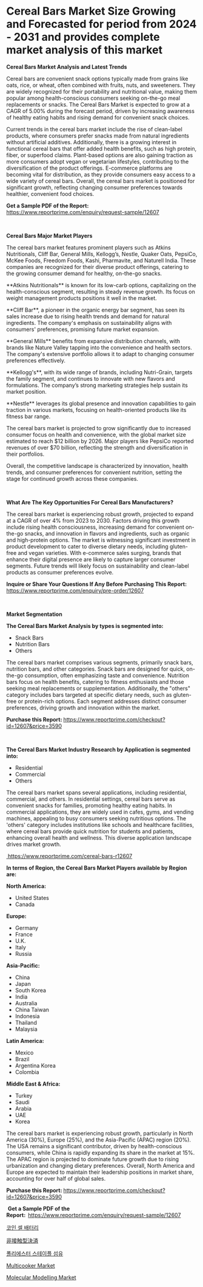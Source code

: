 <p><h1>Cereal Bars Market Size Growing and Forecasted for period from 2024 - 2031 and provides complete market analysis of this market</h1></p><p><strong>Cereal Bars Market Analysis and Latest Trends</strong></p>
<p><p>Cereal bars are convenient snack options typically made from grains like oats, rice, or wheat, often combined with fruits, nuts, and sweeteners. They are widely recognized for their portability and nutritional value, making them popular among health-conscious consumers seeking on-the-go meal replacements or snacks. The Cereal Bars Market is expected to grow at a CAGR of 5.00% during the forecast period, driven by increasing awareness of healthy eating habits and rising demand for convenient snack choices.</p><p>Current trends in the cereal bars market include the rise of clean-label products, where consumers prefer snacks made from natural ingredients without artificial additives. Additionally, there is a growing interest in functional cereal bars that offer added health benefits, such as high protein, fiber, or superfood claims. Plant-based options are also gaining traction as more consumers adopt vegan or vegetarian lifestyles, contributing to the diversification of the product offerings. E-commerce platforms are becoming vital for distribution, as they provide consumers easy access to a wide variety of cereal bars. Overall, the cereal bars market is positioned for significant growth, reflecting changing consumer preferences towards healthier, convenient food choices.</p></p>
<p><strong>Get a Sample PDF of the Report:&nbsp;</strong> <a href="https://www.reportprime.com/enquiry/request-sample/12607">https://www.reportprime.com/enquiry/request-sample/12607</a></p>
<p>&nbsp;</p>
<p><strong>Cereal Bars Major Market Players</strong></p>
<p><p>The cereal bars market features prominent players such as Atkins Nutritionals, Cliff Bar, General Mills, Kellogg’s, Nestle, Quaker Oats, PepsiCo, McKee Foods, Freedom Foods, Kashi, Pharmavite, and Naturell India. These companies are recognized for their diverse product offerings, catering to the growing consumer demand for healthy, on-the-go snacks.</p><p>**Atkins Nutritionals** is known for its low-carb options, capitalizing on the health-conscious segment, resulting in steady revenue growth. Its focus on weight management products positions it well in the market.</p><p>**Cliff Bar**, a pioneer in the organic energy bar segment, has seen its sales increase due to rising health trends and demand for natural ingredients. The company's emphasis on sustainability aligns with consumers' preferences, promising future market expansion.</p><p>**General Mills** benefits from expansive distribution channels, with brands like Nature Valley tapping into the convenience and health sectors. The company's extensive portfolio allows it to adapt to changing consumer preferences effectively.</p><p>**Kellogg's**, with its wide range of brands, including Nutri-Grain, targets the family segment, and continues to innovate with new flavors and formulations. The company’s strong marketing strategies help sustain its market position.</p><p>**Nestle** leverages its global presence and innovation capabilities to gain traction in various markets, focusing on health-oriented products like its fitness bar range.</p><p>The cereal bars market is projected to grow significantly due to increased consumer focus on health and convenience, with the global market size estimated to reach $12 billion by 2026. Major players like PepsiCo reported revenues of over $70 billion, reflecting the strength and diversification in their portfolios.</p><p>Overall, the competitive landscape is characterized by innovation, health trends, and consumer preferences for convenient nutrition, setting the stage for continued growth across these companies.</p></p>
<p>&nbsp;</p>
<p><strong>What Are The Key Opportunities For Cereal Bars Manufacturers?</strong></p>
<p><p>The cereal bars market is experiencing robust growth, projected to expand at a CAGR of over 4% from 2023 to 2030. Factors driving this growth include rising health consciousness, increasing demand for convenient on-the-go snacks, and innovation in flavors and ingredients, such as organic and high-protein options. The market is witnessing significant investment in product development to cater to diverse dietary needs, including gluten-free and vegan varieties. With e-commerce sales surging, brands that enhance their digital presence are likely to capture larger consumer segments. Future trends will likely focus on sustainability and clean-label products as consumer preferences evolve.</p></p>
<p><strong>Inquire or Share Your Questions If Any Before Purchasing This Report:</strong> <a href="https://www.reportprime.com/enquiry/pre-order/12607">https://www.reportprime.com/enquiry/pre-order/12607</a></p>
<p>&nbsp;</p>
<p><strong>Market Segmentation</strong></p>
<p><strong>The Cereal Bars Market Analysis by types is segmented into:</strong></p>
<p><ul><li>Snack Bars</li><li>Nutrition Bars</li><li>Others</li></ul></p>
<p><p>The cereal bars market comprises various segments, primarily snack bars, nutrition bars, and other categories. Snack bars are designed for quick, on-the-go consumption, often emphasizing taste and convenience. Nutrition bars focus on health benefits, catering to fitness enthusiasts and those seeking meal replacements or supplementation. Additionally, the "others" category includes bars targeted at specific dietary needs, such as gluten-free or protein-rich options. Each segment addresses distinct consumer preferences, driving growth and innovation within the market.</p></p>
<p><strong>Purchase this Report:&nbsp;</strong><a href="https://www.reportprime.com/checkout?id=12607&price=3590">https://www.reportprime.com/checkout?id=12607&price=3590</a></p>
<p>&nbsp;</p>
<p><strong>The Cereal Bars Market Industry Research by Application is segmented into:</strong></p>
<p><ul><li>Residential</li><li>Commercial</li><li>Others</li></ul></p>
<p><p>The cereal bars market spans several applications, including residential, commercial, and others. In residential settings, cereal bars serve as convenient snacks for families, promoting healthy eating habits. In commercial applications, they are widely used in cafes, gyms, and vending machines, appealing to busy consumers seeking nutritious options. The 'others' category includes institutions like schools and healthcare facilities, where cereal bars provide quick nutrition for students and patients, enhancing overall health and wellness. This diverse application landscape drives market growth.</p></p>
<p><a href="https://www.reportprime.com/cereal-bars-r12607">&nbsp;https://www.reportprime.com/cereal-bars-r12607</a></p>
<p><strong>In terms of Region, the Cereal Bars Market Players available by Region are:</strong></p>
<p>
    <p> <strong> North America: </strong>
        <ul>
            <li>United States</li>
            <li>Canada</li>
        </ul>
        </p> 
    <p> <strong> Europe: </strong>
        <ul>
            <li>Germany</li>
            <li>France</li>
            <li>U.K.</li>
            <li>Italy</li>
            <li>Russia</li>
        </ul>
        </p> 
    <p> <strong> Asia-Pacific: </strong>
        <ul>
            <li>China</li>
            <li>Japan</li>
            <li>South Korea</li>
            <li>India</li>
            <li>Australia</li>
            <li>China Taiwan</li>
            <li>Indonesia</li>
            <li>Thailand</li>
            <li>Malaysia</li>
        </ul>
        </p> 
    <p> <strong> Latin America: </strong>
        <ul>
            <li>Mexico</li>
            <li>Brazil</li>
            <li>Argentina Korea</li>
            <li>Colombia</li>
        </ul>
        </p> 
    <p> <strong> Middle East & Africa: </strong>
        <ul>
            <li>Turkey</li>
            <li>Saudi</li>
            <li>Arabia</li>
            <li>UAE</li>
            <li>Korea</li>
        </ul>
    </p>
    </p>
<p><p>The cereal bars market is experiencing robust growth, particularly in North America (30%), Europe (25%), and the Asia-Pacific (APAC) region (20%). The USA remains a significant contributor, driven by health-conscious consumers, while China is rapidly expanding its share in the market at 15%. The APAC region is projected to dominate future growth due to rising urbanization and changing dietary preferences. Overall, North America and Europe are expected to maintain their leadership positions in market share, accounting for over half of global sales.</p></p>
<p><strong>Purchase this Report: </strong><a href="https://www.reportprime.com/checkout?id=12607&price=3590">https://www.reportprime.com/checkout?id=12607&price=3590</a></p>
<p>&nbsp;<strong>Get a Sample PDF of the Report:&nbsp;&nbsp;</strong><a href="https://www.reportprime.com/enquiry/request-sample/12607">https://www.reportprime.com/enquiry/request-sample/12607</a></p>
<p><strong></strong></p>
<p><p><a href="https://medium.com/@samiahussain82/%EC%BD%94%EC%9D%B8-%EC%85%80-%EB%B0%B0%ED%84%B0%EB%A6%AC-%EC%8B%9C%EC%9E%A5-%ED%86%B5%EC%B0%B0%EB%A0%A5-%EC%A0%9C%ED%92%88-%EC%9C%A0%ED%98%95-%EC%9D%91%EC%9A%A9-%ED%94%84%EB%A1%9C%EA%B7%B8%EB%9E%A8-%EB%8F%99%ED%96%A5-%EB%B0%8F-2024%EB%85%84%EB%B6%80%ED%84%B0-2031%EB%85%84%EA%B9%8C%EC%A7%80%EC%9D%98-%EC%A7%80%EC%97%AD-%EB%B6%84%EC%84%9D-2f592afe57f4">코인 셀 배터리</a></p><p><a href="https://medium.com/@qarpaiop35/%E7%8F%BE%E5%9C%A8%E3%81%8A%E3%82%88%E3%81%B3%E5%B0%86%E6%9D%A5%E3%81%AE%E9%9D%9E%E6%8E%A5%E8%A7%A6%E5%9E%8B%E6%B1%BA%E6%B8%88%E5%B8%82%E5%A0%B4%E3%81%AE%E5%B1%95%E6%9C%9B%E3%81%AF-%E5%B8%82%E5%A0%B4%E5%88%86%E6%9E%90%E3%81%A8%E5%B0%86%E6%9D%A5%E3%81%AE%E6%96%B9%E5%90%91%E6%80%A7-2024%E5%B9%B4-2031%E5%B9%B4-61857ae32199">非接触型決済</a></p><p><a href="https://medium.com/@samiahussain82/%EC%A0%84%EB%9E%B5-%EB%A1%9C%EB%93%9C%EB%A7%B5-%EA%B8%80%EB%A1%9C%EB%B2%8C-%ED%8F%B4%EB%A6%AC%EC%97%90%EC%8A%A4%ED%84%B0-%EC%8A%A4%ED%85%8C%EC%9D%B4%ED%94%8C-%EC%84%AC%EC%9C%A0-%EC%8B%9C%EC%9E%A5-%ED%86%B5%EC%B0%B0%EB%A0%A5-%EB%B0%8F-%EA%B8%B0%ED%9A%8C-2024-2031-196458978d5d">폴리에스터 스테이플 섬유</a></p><p><a href="https://medium.com/@sallyselcenk46/multicooker-market-insights-market-products-and-regional-analysis-forecasted-for-period-from-2024-99d7a5445e17">Multicooker Market</a></p><p><a href="https://medium.com/@sallyselcenk46/molecular-modelling-market-size-growth-trends-and-industry-analysis-by-type-by-application-and-56efb6e0db80">Molecular Modelling Market</a></p></p>
